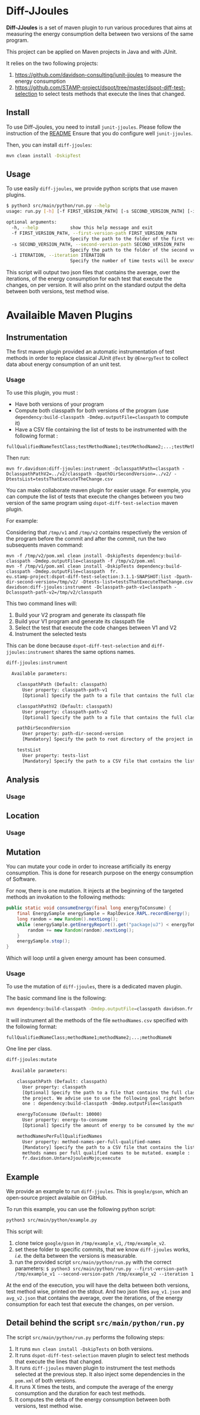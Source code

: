 # Diff-JJoules

**Diff-JJoules** is a set of maven plugin to run various procedures that aims at measuring the energy consumption delta 
between two versions of the same program.

This project can be applied on Maven projects in Java and with JUnit.

It relies on the two following projects:

1. https://github.com/davidson-consulting/junit-jjoules to measure the energy consumption
2. https://github.com/STAMP-project/dspot/tree/master/dspot-diff-test-selection to select
tests methods that execute the lines that changed.

## Install

To use Diff-Jjoules, you need to install `junit-jjoules`. Please follow the instruction of the [README]()
Ensure that you do configure well `junit-jjoules`.

Then, you can install `diff-jjoules`:

```sh
mvn clean install -DskipTest
```

## Usage

To use easily `diff-jjoules`, we provide python scripts that use maven plugins.

```sh
$ python3 src/main/python/run.py --help                              
usage: run.py [-h] [-f FIRST_VERSION_PATH] [-s SECOND_VERSION_PATH] [-i ITERATION]

optional arguments:
  -h, --help            show this help message and exit
  -f FIRST_VERSION_PATH, --first-version-path FIRST_VERSION_PATH
                        Specify the path to the folder of the first version of the program, i.e. before the commit.
  -s SECOND_VERSION_PATH, --second-version-path SECOND_VERSION_PATH
                        Specify the path to the folder of the second version of the program, i.e. after the commit.
  -i ITERATION, --iteration ITERATION
                        Specify the number of time tests will be executed for measuring the energy consumption.
```

This script will output two json files that contains the average, over the iterations, of the energy consumption for each test that execute the changes, on per version.
It will also print on the standard output the delta between both versions, test method wise.

# Availaible Maven Plugins

## Instrumentation

The first maven plugin provided an automatic instrumentation of test methods in order to replace classical JUnit `@Test` by `@EnergyTest` to collect data about energy consumption of an unit test.

### Usage

To use this plugin, you must : 

* Have both versions of your program
* Compute both classpath for both versions of the program (use `dependency:build-classpath -Dmdep.outputFile=classpath` to compute it)
* Have a CSV file containing the list of tests to be instrumented with the following format :

```
fullQualifiedNameTestClass;testMethodName1;testMethodName2;...;testMethodNameN
```

Then run:

```
mvn fr.davidson:diff-jjoules:instrument -DclasspathPath=classpath -DclasspathPathV2=../v2/classpath -DpathDirSecondVersion=../v2/ -DtestsList=testsThatExecuteTheChange.csv
```

You can make collaborate maven plugin for easier usage. For exemple, you can compute the list of tests that execute the changes between you two version of the same program using `dspot-diff-test-selection` maven plugin.

For example:

Considering that `/tmp/v1` and `/tmp/v2` contains respectively the version of the program before the commit and after the commit, run the two subsequents maven command:
```
mvn -f /tmp/v2/pom.xml clean install -DskipTests dependency:build-classpath -Dmdep.outputFile=classpath -f /tmp/v2/pom.xml
mvn -f /tmp/v1/pom.xml clean install -DskipTests dependency:build-classpath -Dmdep.outputFile=classpath  fr.
eu.stamp-project:dspot-diff-test-selection:3.1.1-SNAPSHOT:list -Dpath-dir-second-version=/tmp/v2/ -Dtests-list=testsThatExecuteTheChange.csv
davidson:diff-jjoules:instrument -Dclasspath-path-v1=classpath -Dclasspath-path-v2=/tmp/v2/classpath
```

This two command lines will:

1. Build your V2 program and generate its classpath file
2. Build your V1 program and generate its classpath file
3. Select the test that execute the code changes between V1 and V2
4. Instrument the selected tests

This can be done because `dspot-diff-test-selection` and `diff-jjoules:instrument` shares the same options names.

```txt
diff-jjoules:instrument

  Available parameters:

    classpathPath (Default: classpath)
      User property: classpath-path-v1
      [Optional] Specify the path to a file that contains the full classpath of the project. We advise use to use the following goal right before this one : dependency:build-classpath -Dmdep.outputFile=classpath

    classpathPathV2 (Default: classpath)
      User property: classpath-path-v2
      [Optional] Specify the path to a file that contains the full classpath of the project. We advise use to use the following goal right before this one : dependency:build-classpath -Dmdep.outputFile=classpath

    pathDirSecondVersion
      User property: path-dir-second-version
      [Mandatory] Specify the path to root directory of the project in the second version.

    testsList
      User property: tests-list
      [Mandatory] Specify the path to a CSV file that contains the list of tests to be instrumented.
```

## Analysis

### Usage

## Location

### Usage

## Mutation

You can mutate your code in order to increase artificially its energy consumption.
This is done for research purpose on the energy consumption of Software.

For now, there is one mutation. It injects at the beginning of the targeted methods an invokation to the following methods:

```java
public static void consumeEnergy(final long energyToConsume) {
    final EnergySample energySample = RaplDevice.RAPL.recordEnergy();
    long random = new Random().nextLong();
    while (energySample.getEnergyReport().get("package|uJ") < energyToConsume) {
        random += new Random(random).nextLong();
    }
    energySample.stop();
}
```

Which will loop until a given energy amount has been consumed.

### Usage

To use the mutation of `diff-jjoules`, there is a dedicated maven plugin.

The basic command line is the following:
```sh
mvn dependency:build-classpath -Dmdep.outputFile=classpath davidson.fr:diff-jjoules:mutate -DclasspathPath=classpath -DenergyToConsume=10000 -DmethodNamesPerFullQualifiedNames=methodNames.csv
```

It will instrument all the methods of the file `methodNames.csv` specified with the following format:

```csv
fullQualifiedNameClass;methodName1;methodName2;...;methodNameN
```

One line per class.

```txt
diff-jjoules:mutate
  
  Available parameters:

    classpathPath (Default: classpath)
      User property: classpath
      [Optional] Specify the path to a file that contains the full classpath of
      the project. We advise use to use the following goal right before this
      one : dependency:build-classpath -Dmdep.outputFile=classpath

    energyToConsume (Default: 10000)
      User property: energy-to-consume
      [Optional] Specify the amount of energy to be consumed by the mutation.

    methodNamesPerFullQualifiedNames
      User property: method-names-per-full-qualified-names
      [Mandatory] Specify the path to a CSV file that contains the list of
      methods names per full qualified names to be mutated. example :
      fr.davidson.UntareJjoulesMojo;execute
```

## Example

We provide an example to run `diff-jjoules`. This is `google/gson`, which an open-source project avalaible on GitHub.

To run this example, you can use the following python script:

```sh
python3 src/main/python/example.py
```

This script will:

1. clone twice `google/gson` in `/tmp/example_v1`, `/tmp/example_v2`.
2. set these folder to specific commits, that we know `diff-jjoules` works, _i.e._ the delta between the versions is measurable.
3. run the provided script `src/main/python/run.py` with the correct parameters:
    `$ python3 src/main/python/run.py --first-version-path /tmp/example_v1 --second-version-path /tmp/example_v2 --iteration 1`

At the end of the execution, you will have the delta between both versions, test method wise, printed on the stdout.
And two json files `avg_v1.json` and `avg_v2.json` that contains the average, over the iterations, of the energy consumption for each test that execute the changes, on per version.

## Detail behind the script `src/main/python/run.py`

The script `src/main/python/run.py` performs the following steps:

1. It runs `mvn clean install -DskipTests` on both versions.
2. It runs `dspot-diff-test-selection` maven plugin to select test methods that execute the lines that changed.
3. It runs `diff-jjoules` maven plugin to instrument the test methods selected at the previous step. It also inject some dependencies in the `pom.xml` of both versions.
4. It runs X times the tests, and compute the average of the energy consumption and the duration for each test methods.
5. It computes the delta of the energy consumption between both versions, test method wise.
